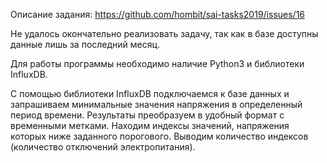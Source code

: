 Описание задания:
https://github.com/hombit/sai-tasks2019/issues/16

Не удалось окончательно реализовать задачу, так как в базе доступны данные лишь за последний месяц.

Для работы программы необходимо наличие Python3 и библиотеки InfluxDB.

С помощью библиотеки InfluxDB подключаемся к базе данных и запрашиваем минимальные значения напряжения в определенный период времени. Результаты преобразуем в удобный формат с временными метками. Находим индексы значений, напряжения которых ниже заданного порогового. Выводим количество индексов (количество отключений электропитания). 



